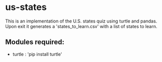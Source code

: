 # us-states

This is an implementation of the U.S. states quiz using turtle and pandas. Upon exit it generates a 'states_to_learn.csv' with a list of states to learn.

## Modules required:
- turtle : 'pip install turtle'
